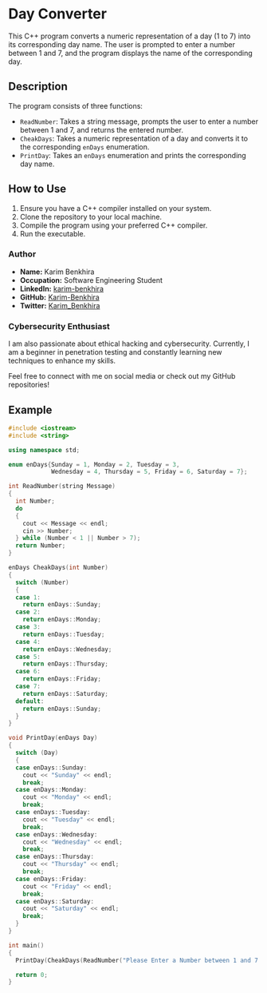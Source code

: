 # Day Converter

This C++ program converts a numeric representation of a day (1 to 7) into its corresponding day name. The user is prompted to enter a number between 1 and 7, and the program displays the name of the corresponding day.

## Description

The program consists of three functions:
- `ReadNumber`: Takes a string message, prompts the user to enter a number between 1 and 7, and returns the entered number.
- `CheakDays`: Takes a numeric representation of a day and converts it to the corresponding `enDays` enumeration.
- `PrintDay`: Takes an `enDays` enumeration and prints the corresponding day name.

## How to Use

1. Ensure you have a C++ compiler installed on your system.
2. Clone the repository to your local machine.
3. Compile the program using your preferred C++ compiler.
4. Run the executable.

### Author

- **Name:** Karim Benkhira
- **Occupation:** Software Engineering Student
- **LinkedIn:** [karim-benkhira](https://linkedin.com/in/karim-benkhira-206597224)
- **GitHub:** [Karim-Benkhira](https://github.com/Karim-Benkhira)
- **Twitter:** [Karim_Benkhira](https://twitter.com/Karim_Benkhira)

### Cybersecurity Enthusiast

I am also passionate about ethical hacking and cybersecurity. Currently, I am a beginner in penetration testing and constantly learning new techniques to enhance my skills.

Feel free to connect with me on social media or check out my GitHub repositories!

## Example

```cpp
#include <iostream>
#include <string>

using namespace std;

enum enDays{Sunday = 1, Monday = 2, Tuesday = 3,
            Wednesday = 4, Thursday = 5, Friday = 6, Saturday = 7};

int ReadNumber(string Message)
{
  int Number;
  do
  {
    cout << Message << endl;
    cin >> Number;
  } while (Number < 1 || Number > 7);
  return Number;
}

enDays CheakDays(int Number)
{
  switch (Number)
  {
  case 1:
    return enDays::Sunday;
  case 2:
    return enDays::Monday;
  case 3:
    return enDays::Tuesday;
  case 4:
    return enDays::Wednesday;
  case 5:
    return enDays::Thursday;
  case 6:
    return enDays::Friday;
  case 7:
    return enDays::Saturday;
  default:
    return enDays::Sunday;
  }
}

void PrintDay(enDays Day)
{
  switch (Day)
  {
  case enDays::Sunday:
    cout << "Sunday" << endl;
    break;
  case enDays::Monday:
    cout << "Monday" << endl;
    break;
  case enDays::Tuesday:
    cout << "Tuesday" << endl;
    break;
  case enDays::Wednesday:
    cout << "Wednesday" << endl;
    break;
  case enDays::Thursday:
    cout << "Thursday" << endl;
    break;
  case enDays::Friday:
    cout << "Friday" << endl;
    break;
  case enDays::Saturday:
    cout << "Saturday" << endl;
    break;
  }
}

int main()
{
  PrintDay(CheakDays(ReadNumber("Please Enter a Number between 1 and 7:")));

  return 0;
}
